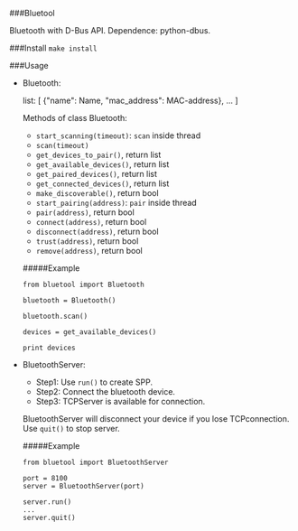 ###Bluetool

Bluetooth with D-Bus API. Dependence: python-dbus.

###Install
`make install`

###Usage
 - Bluetooth:
	
	list: [ {"name": Name, "mac_address": MAC-address}, ... ]

	Methods of class Bluetooth:
	- `start_scanning(timeout)`: `scan` inside thread
	- `scan(timeout)`
	- `get_devices_to_pair()`, return list
	- `get_available_devices()`, return list
	- `get_paired_devices()`, return list
	- `get_connected_devices()`, return list
	- `make_discoverable()`, return bool
	- `start_pairing(address)`: `pair` inside thread
	- `pair(address)`, return bool
	- `connect(address)`, return bool
	- `disconnect(address)`, return bool
	- `trust(address)`, return bool
	- `remove(address)`, return bool

	#####Example
	```
	from bluetool import Bluetooth

	bluetooth = Bluetooth()

	bluetooth.scan()

	devices = get_available_devices()

	print devices
	```

 - BluetoothServer:
 	
	- Step1: Use `run()` to create SPP. 
	- Step2: Connect the bluetooth device.
	- Step3: TCPServer is available for connection.
	
	BluetoothServer will disconnect your device if you lose TCPconnection. Use `quit()` to stop server. 
 
	#####Example
	```
	from bluetool import BluetoothServer

	port = 8100
	server = BluetoothServer(port)

	server.run()
	...
	server.quit()
	```
